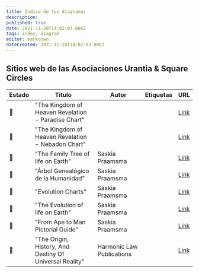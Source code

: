 ```yaml
---
title: Índice de los diagramas
description:
published: true
date: 2021-11-28T14:02:03.086Z
tags: index, diagram
editor: markdown
dateCreated: 2021-11-28T14:02:03.086Z
---
```


## Sitios web de las Asociaciones Urantia & Square Circles

| Estado                | Título                                                  | Autor                     | Etiquetas | URL                                                                                                 |
| --------------------- | ------------------------------------------------------- | ------------------------- | --------- | --------------------------------------------------------------------------------------------------- |
| :white_square_button: | "The Kingdom of Heaven Revelation - Paradise Chart"     |                           |           | [Link](http://www.universalfather.info/)                                                            |
| :white_square_button: | "The Kingdom of Heaven Revelation - Nebadon Chart"      |                           |           | [Link](http://www.nebadon.info/)                                                                    |
| :white_square_button: | "The Family Tree of life on Earth"                      | Saskia Praamsma           |           | [Link](https://squarecircles.com/wp-content/uploads/2019/07/FamilyTreeOfLifeOnEarth_2019_short.pdf) |
| :white_square_button: | "Árbol Genealógico de la Humanidad"                     | Saskia Praamsma           |           | [Link](https://squarecircles.com/family-tree-of-humanity/)                                          |
| :white_square_button: | "Evolution Charts"                                      | Saskia Praamsma           |           | [Link](https://squarecircles.com/wp-content/uploads/2018/08/VariousEvolutionCharts.pdf)             |
| :white_square_button: | "The Evolution of life on Earth"                        | Saskia Praamsma           |           | [Link](https://squarecircles.com/wp-content/uploads/2018/08/1983evolutionchart.pdf)                 |
| :white_square_button: | "From Ape to Man Pictorial Guide"                       | Saskia Praamsma           |           | [Link](https://squarecircles.com/wp-content/uploads/2018/08/Papers61-62_1.pdf)                      |
| :white_square_button: | "The Origin, History, And Destiny Of Universal Reality" | Harmonic Law Publications |           | [Link](https://www.harmonicresolution.com/UrantiaBookFlowChartIntro.htm)                            |
